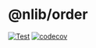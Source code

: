 # @nlib/order

[![Test](https://github.com/nlibjs/range/actions/workflows/test.yml/badge.svg)](https://github.com/nlibjs/range/actions/workflows/test.yml)
[![codecov](https://codecov.io/gh/nlibjs/range/branch/master/graph/badge.svg)](https://codecov.io/gh/nlibjs/range)
